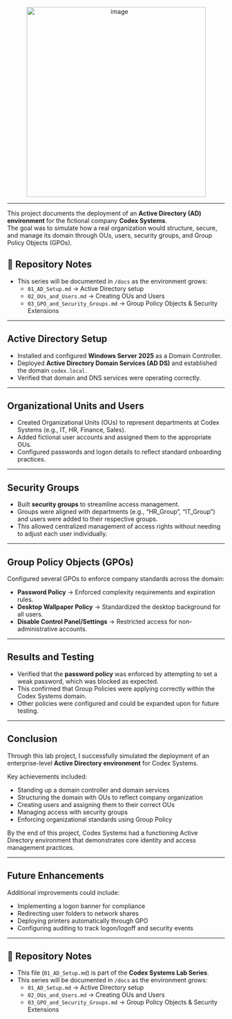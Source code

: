 
<p align="center">
<img width="415" height="439" alt="image" src="https://github.com/user-attachments/assets/df96bc33-cab8-46bb-abb9-735396d228e2" />
</p>

---

This project documents the deployment of an **Active Directory (AD) environment** for the fictional company **Codex Systems**.  
The goal was to simulate how a real organization would structure, secure, and manage its domain through OUs, users, security groups, and Group Policy Objects (GPOs).  


## 📂 Repository Notes 
- This series will be documented in `/docs` as the environment grows:  
  - `01_AD_Setup.md` → Active Directory setup  
  - `02_OUs_and_Users.md` → Creating OUs and Users  
  - `03_GPO_and_Security_Groups.md` → Group Policy Objects & Security Extensions  

---

## Active Directory Setup

- Installed and configured **Windows Server 2025** as a Domain Controller.  
- Deployed **Active Directory Domain Services (AD DS)** and established the domain `codex.local`.  
- Verified that domain and DNS services were operating correctly.  

---

## Organizational Units and Users

- Created Organizational Units (OUs) to represent departments at Codex Systems (e.g., IT, HR, Finance, Sales).  
- Added fictional user accounts and assigned them to the appropriate OUs.  
- Configured passwords and logon details to reflect standard onboarding practices.  

---

## Security Groups

- Built **security groups** to streamline access management.  
- Groups were aligned with departments (e.g., “HR_Group”, “IT_Group”) and users were added to their respective groups.  
- This allowed centralized management of access rights without needing to adjust each user individually.  

---

## Group Policy Objects (GPOs)

Configured several GPOs to enforce company standards across the domain:

- **Password Policy** → Enforced complexity requirements and expiration rules.  
- **Desktop Wallpaper Policy** → Standardized the desktop background for all users.  
- **Disable Control Panel/Settings** → Restricted access for non-administrative accounts.  

---

## Results and Testing

- Verified that the **password policy** was enforced by attempting to set a weak password, which was blocked as expected.  
- This confirmed that Group Policies were applying correctly within the Codex Systems domain.  
- Other policies were configured and could be expanded upon for future testing.  

---

## Conclusion

Through this lab project, I successfully simulated the deployment of an enterprise-level **Active Directory environment** for Codex Systems.  

Key achievements included:  
- Standing up a domain controller and domain services  
- Structuring the domain with OUs to reflect company organization  
- Creating users and assigning them to their correct OUs  
- Managing access with security groups  
- Enforcing organizational standards using Group Policy  

By the end of this project, Codex Systems had a functioning Active Directory environment that demonstrates core identity and access management practices.  

---

## Future Enhancements

Additional improvements could include:  
- Implementing a logon banner for compliance  
- Redirecting user folders to network shares  
- Deploying printers automatically through GPO  
- Configuring auditing to track logon/logoff and security events  

---

## 📂 Repository Notes
- This file (`01_AD_Setup.md`) is part of the **Codex Systems Lab Series**.  
- This series will be documented in `/docs` as the environment grows:  
  - `01_AD_Setup.md` → Active Directory setup  
  - `02_OUs_and_Users.md` → Creating OUs and Users  
  - `03_GPO_and_Security_Groups.md` → Group Policy Objects & Security Extensions  
